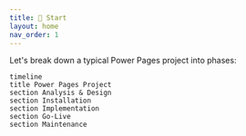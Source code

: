```yaml
---
title: 🎯 Start
layout: home
nav_order: 1
---
```


Let's break down a typical Power Pages project into phases:

```mermaid
timeline
title Power Pages Project
section Analysis & Design
section Installation
section Implementation  
section Go-Live
section Maintenance
```
